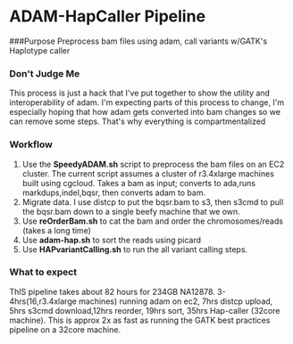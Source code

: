 # ADAM-HapCaller Pipeline

###Purpose
Preprocess bam files using adam, call variants w/GATK's Haplotype caller

### Don't Judge Me
This process is just a hack that I've put together to show the utility and interoperability of adam. I'm expecting parts of this process to change, I'm especially hoping that how adam gets converted into bam changes so we can remove some steps. That's why everything is compartmentalized

### Workflow
1. Use the **SpeedyADAM.sh**  script to preprocess the bam files on an EC2 cluster. The current script assumes a cluster of r3.4xlarge machines built using cgcloud. Takes a bam as input; converts to ada,runs markdups,indel,bqsr, then converts adam to bam.
2. Migrate data. I use distcp to put the bqsr.bam to s3, then s3cmd to pull the bqsr.bam down to a single beefy machine that we own.
3. Use **reOrderBam.sh** to cat the bam and order the chromosomes/reads (takes a long time)
4. Use **adam-hap.sh** to sort the reads using picard
5. Use **HAPvariantCalling.sh** to run the all variant calling steps. 

### What to expect
ThIS pipeline takes about 82 hours for 234GB NA12878. 3-4hrs(16,r3.4xlarge machines) running adam on ec2, 7hrs distcp upload, 5hrs s3cmd download,12hrs reorder, 19hrs sort, 35hrs Hap-caller (32core machine). This is approx 2x as fast as running the GATK best practices pipeline on a 32core machine.